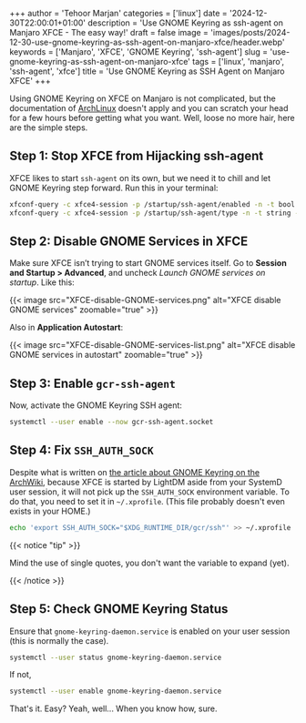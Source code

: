 +++
author = 'Tehoor Marjan'
categories = ['linux']
date = '2024-12-30T22:00:01+01:00'
description = 'Use GNOME Keyring as ssh-agent on Manjaro XFCE - The easy way!'
draft = false
image = 'images/posts/2024-12-30-use-gnome-keyring-as-ssh-agent-on-manjaro-xfce/header.webp'
keywords = ['Manjaro', 'XFCE', 'GNOME Keyring', 'ssh-agent']
slug = 'use-gnome-keyring-as-ssh-agent-on-manjaro-xfce'
tags = ['linux', 'manjaro', 'ssh-agent', 'xfce']
title = 'Use GNOME Keyring as SSH Agent on Manjaro XFCE'
+++

Using GNOME Keyring on XFCE on Manjaro is not complicated, but the documentation
of [ArchLinux][1] doesn't apply and you can scratch your head for a few hours
before getting what you want. Well, loose no more hair, here are the simple
steps.

<!-- more -->

## Step 1: Stop XFCE from Hijacking ssh-agent

XFCE likes to start `ssh-agent` on its own, but we need it to chill and let
GNOME Keyring step forward. Run this in your terminal:

```bash
xfconf-query -c xfce4-session -p /startup/ssh-agent/enabled -n -t bool -s false
xfconf-query -c xfce4-session -p /startup/ssh-agent/type -n -t string -s ssh-agent
```

## Step 2: Disable GNOME Services in XFCE

Make sure XFCE isn’t trying to start GNOME services itself. Go to **Session and
Startup > Advanced**, and uncheck _Launch GNOME services on startup_. Like this:

{{< image src="XFCE-disable-GNOME-services.png" alt="XFCE disable GNOME services" zoomable="true" >}}

Also in **Application Autostart**:

{{< image src="XFCE-disable-GNOME-services-list.png" alt="XFCE disable GNOME services in autostart" zoomable="true" >}}

## Step 3: Enable `gcr-ssh-agent`

Now, activate the GNOME Keyring SSH agent:

```bash
systemctl --user enable --now gcr-ssh-agent.socket
```

## Step 4: Fix `SSH_AUTH_SOCK`

Despite what is written on [the article about GNOME Keyring on the ArchWiki][1],
because XFCE is started by LightDM aside from your SystemD user session, it will
not pick up the `SSH_AUTH_SOCK` environment variable. To do that, you need to
set it in `~/.xprofile`. (This file probably doesn't even exists in your HOME.)

```bash
echo 'export SSH_AUTH_SOCK="$XDG_RUNTIME_DIR/gcr/ssh"' >> ~/.xprofile
```

{{< notice "tip" >}}

Mind the use of single quotes, you don't want the variable to expand (yet).

{{< /notice >}}

## Step 5: Check GNOME Keyring Status

Ensure that `gnome-keyring-daemon.service` is enabled on your user session (this
is normally the case).

```bash
systemctl --user status gnome-keyring-daemon.service
```

If not,

```bash
systemctl --user enable gnome-keyring-daemon.service
```

That's it. Easy? Yeah, well... When you know how, sure.

[1]: https://wiki.archlinux.org/title/GNOME/Keyring#SSH_keys

